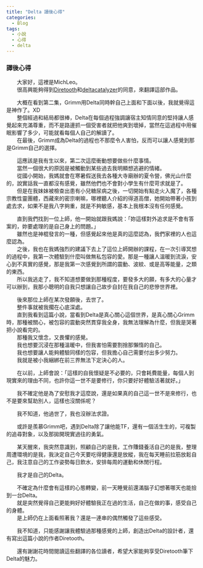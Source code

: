 ```yaml
---
title: "Delta 讀後心得"
categories:
  - Blog
tags:
  - 小說
  - 心得
  - delta
---
```


### 譯後心得

　　大家好，這裡是MichLeo。\
　　很高興能夠得到[Diretooth](https://www.furaffinity.net/user/diretooth/)和[deltacatalyzer](https://twitter.com/deltacatalyzer)的同意，來翻譯這部作品。

　　大概在看到第二集，Grimm用Delta同時幹自己上面和下面以後，我就覺得這是神作了。XD\
　　整個經過和結局都很棒，Delta在每個過程強調讓宿主知情同意的堅持讓人感覺起來充滿尊重，而不是路邊抓一個受害者就把他爽到壞掉，當然在這過程中用催眠影響了多少，可能就看每個人自己的解讀了。\
　　在最後，Grimm成為Delta的過程也不那麼令人害怕，反而可以讓人感覺到那是Grimm自己的選擇。
<br />

　　這應該是我有生以來，第二次這麼衝動想要做些什麼事情。\
　　當然一個很大的原因是被觸動到某些過去我明顯想逃避的情緒。\
　　從國小開始，我媽就會在寒暑假送我去各種大寺廟辦的夏令營，佛光山什麼的，說實話我一直都沒有感覺，雖然他們也不會對小學生有什麼苛求就是了。\
　　但是在我妹妹被檢查出患有小兒糖尿病之後，一切開始有點走火入魔了，各種宗教性靈團體，西藏來的密宗喇嘛，哪裡聽人介紹的得道高僧，她開始帶著小孩到處去求，如果不是我八字夠重，就是不夠敏感，基本上我根本沒有任何感覺。

　　直到我們找到一位上師，他一開始就跟我媽說：「妳這樣對外追求是不會有答案的，妳要處理的是自己身上的問題。」\
　　雖然也是神棍發言的一種，但感覺起來他是真的這麼認為，我們家裡的人也這麼認為。\
　　之後，我也在我媽強烈的建議下去上了這位上師開辦的課程，在一次引導冥想的過程中，我第一次體驗到什麼叫做無私包容的愛。那是一種讓人溫暖到流淚，安心到不真實的感覺，那是我第一次感覺到所謂的震動、波紋、或是高等能量，之類的東西。\
　　所以我逃走了，我不知道想要做到那種程度，要發多大的願，有多大的心量才可以辦到，我那小聰明的自我只想讓自己故步自封在我自己的悲慘世界裡。

　　後來那位上師在某次發願後，去世了。\
　　整件事就被我擱在心底深處。\
　　直到我看到這篇小說，當看到Delta是真心關心這個世界，是真心關心Grimm時，那種被關心，被包容的震動突然貫穿我全身，我無法理解為什麼，但我是哭著把小說看完的。\
　　那種我又懷念，又畏懼的感覺。\
　　我也想要沉浸在那種溫暖中，但我害怕需要割捨那懶惰的自己。\
　　我也想要讓人能夠體驗同樣的包容，但我擔心自己需要付出多少努力。\
　　我就是被小我綑綁在前三界無法下定決心的人。

　　在以前，上師會說：「這樣的自我懷疑是不必要的，只會耗費能量，每個人到現實來的理由不同，也許你這一世不是要修行，你只要好好體驗活著就好。」

　　我不確定他是為了安慰我才這麼說，還是如果真的自己這一世不是來修行，也不是要來幫助別人，這樣也沒關係呢？

　　我不知道，他過世了，我也沒辦法求證。

　　或許是羨慕Grimm吧，遇到Delta除了讓他能TF，還有一個活生生的，可複製的追尋對象，以及那拋開現實過往的勇氣。
<br />

　　某天醒來，我突然意識到，照顧自己的是我，工作賺錢養活自己的是我，整理周遭環境的是我，我決定自己今天要吃得健康還是放縱，我在每天睡前拉筋放鬆自己，我注意自己的工作姿勢每日飲水，安排每周的運動和休閒行程。
  
　　我才是自己的Delta。
  
　　不確定為什麼會有這樣的心態轉變，前一天睡覺前還滿腦子幻想著哪天也能撿到一台Delta。\
　　就是突然覺得自己更能夠好好體驗我正在過的生活，自己在做的事，感受自己的身體。\
　　是上師仍在上面看照著我？還是一連串的偶然觸發了這些感受。

　　我不知道，只能感謝讓我體驗過那種感覺的上師，創造出Delta的設計者，還有寫出這篇小說的作者Diretooth。

　　還有謝謝花時間閱讀這些翻譯的各位讀者，希望大家能夠享受Diretooth筆下Delta的魅力。
